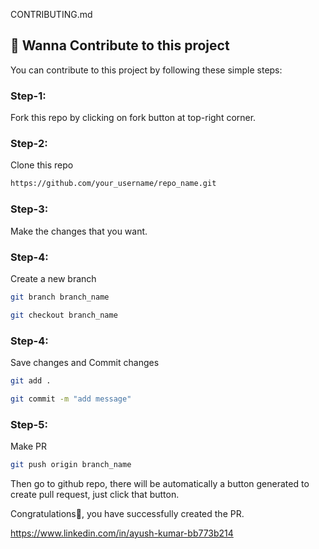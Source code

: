 CONTRIBUTING.md

## 🤝 Wanna Contribute to this project
You can contribute to this project by following these simple steps:

### Step-1: 
Fork this repo by clicking on fork button at top-right corner.

### Step-2:
Clone this repo 
```bash
https://github.com/your_username/repo_name.git
```

### Step-3:
Make the changes that you want.

### Step-4:
Create a new branch
```bash
git branch branch_name
```
```bash
git checkout branch_name
```

### Step-4:
Save changes and Commit changes
```bash
git add .
```
```bash
git commit -m "add message"
```
### Step-5:
Make PR
```bash
git push origin branch_name
```
Then go to github repo, there will be automatically a button generated to create pull request, just click that button.

Congratulations🎉, you have successfully created the PR.

https://www.linkedin.com/in/ayush-kumar-bb773b214